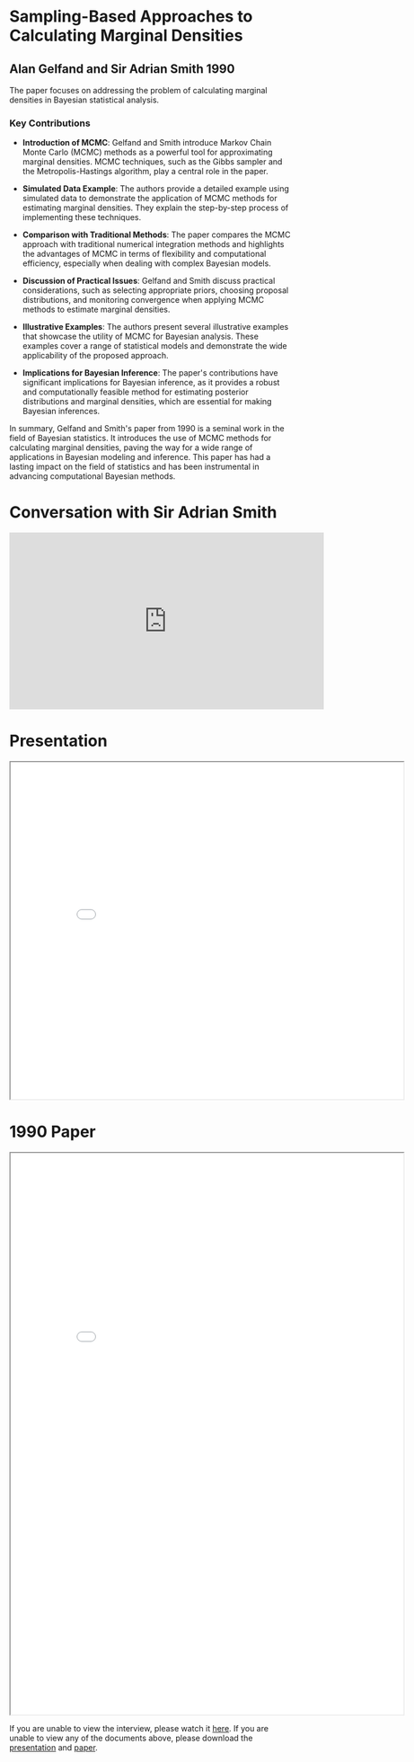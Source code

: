 #  Sampling-Based Approaches to Calculating Marginal Densities
## Alan Gelfand and Sir Adrian Smith 1990

The paper focuses on addressing the problem of calculating marginal densities in Bayesian statistical analysis.

### Key Contributions

* __Introduction of MCMC__: 
Gelfand and Smith introduce Markov Chain Monte Carlo (MCMC) methods as a powerful tool for approximating marginal densities. MCMC techniques, such as the Gibbs sampler and the Metropolis-Hastings algorithm, play a central role in the paper.

* __Simulated Data Example__: 
The authors provide a detailed example using simulated data to demonstrate the application of MCMC methods for estimating marginal densities. They explain the step-by-step process of implementing these techniques.

* __Comparison with Traditional Methods__:
The paper compares the MCMC approach with traditional numerical integration methods and highlights the advantages of MCMC in terms of flexibility and computational efficiency, especially when dealing with complex Bayesian models.

* __Discussion of Practical Issues__: 
Gelfand and Smith discuss practical considerations, such as selecting appropriate priors, choosing proposal distributions, and monitoring convergence when applying MCMC methods to estimate marginal densities.

* __Illustrative Examples__:
The authors present several illustrative examples that showcase the utility of MCMC for Bayesian analysis. These examples cover a range of statistical models and demonstrate the wide applicability of the proposed approach.

* __Implications for Bayesian Inference__:
The paper's contributions have significant implications for Bayesian inference, as it provides a robust and computationally feasible method for estimating posterior distributions and marginal densities, which are essential for making Bayesian inferences.

In summary, Gelfand and Smith's paper from 1990 is a seminal work in the field of Bayesian statistics. 
It introduces the use of MCMC methods for calculating marginal densities, 
paving the way for a wide range of applications in Bayesian modeling and inference.
This paper has had a lasting impact on the field of statistics and has been instrumental 
in advancing computational Bayesian methods.

# Conversation with Sir Adrian Smith

<iframe width="560" height="315" src="https://www.youtube-nocookie.com/embed/ZpFqaPHRCps?si=vUnbqIR9fCK_oOi8" title="YouTube video player" frameborder="0" allow="accelerometer; clipboard-write; encrypted-media; gyroscope; picture-in-picture; web-share" referrerpolicy="strict-origin-when-cross-origin" allowfullscreen></iframe>

<!-- # Summary

<iframe src="_static/gelfand1990/.pdf" width="700" height="1000" allow="fullscreen"></iframe> -->

# Presentation

<iframe src="_static/gelfand1990/stats319_slides.pdf" width="700" height="600" allow="fullscreen"></iframe>

# 1990 Paper

<iframe src="_static/gelfand1990/gelfand1990.pdf" width="700" height="1000" allow="fullscreen"></iframe>


If you are unable to view the interview, please watch it [here](https://dl.dropboxusercontent.com/scl/fi/8ra3b4fdx69gxtz9serqs/video1241636181.mp4?rlkey=9kkkmzximoi41ey2dhg79eq1l&dl=0).
If you are unable to view any of the documents above, please download the [presentation](_static/gelfand1990/stats319_slides.pdf) and [paper](_static/gelfand1990/gelfand1990.pdf).